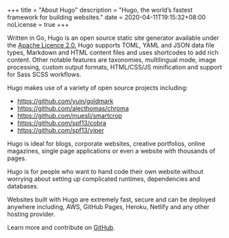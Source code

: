 +++
title = "About Hugo"
description = "Hugo, the world’s fastest framework for building websites."
date = 2020-04-11T19:15:32+08:00
noLicense = true
+++

Written in Go, Hugo is an open source static site generator available under the [Apache Licence 2.0.](https://github.com/gohugoio/hugo/blob/master/LICENSE) Hugo supports TOML, YAML and JSON data file types, Markdown and HTML content files and uses shortcodes to add rich content. Other notable features are taxonomies, multilingual mode, image processing, custom output formats, HTML/CSS/JS minification and support for Sass SCSS workflows.

Hugo makes use of a variety of open source projects including:

-   https://github.com/yuin/goldmark
-   https://github.com/alecthomas/chroma
-   https://github.com/muesli/smartcrop
-   https://github.com/spf13/cobra
-   https://github.com/spf13/viper

Hugo is ideal for blogs, corporate websites, creative portfolios, online magazines, single page applications or even a website with thousands of pages.

Hugo is for people who want to hand code their own website without worrying about setting up complicated runtimes, dependencies and databases.

Websites built with Hugo are extremely fast, secure and can be deployed anywhere including, AWS, GitHub Pages, Heroku, Netlify and any other hosting provider.

Learn more and contribute on [GitHub](https://github.com/gohugoio).
